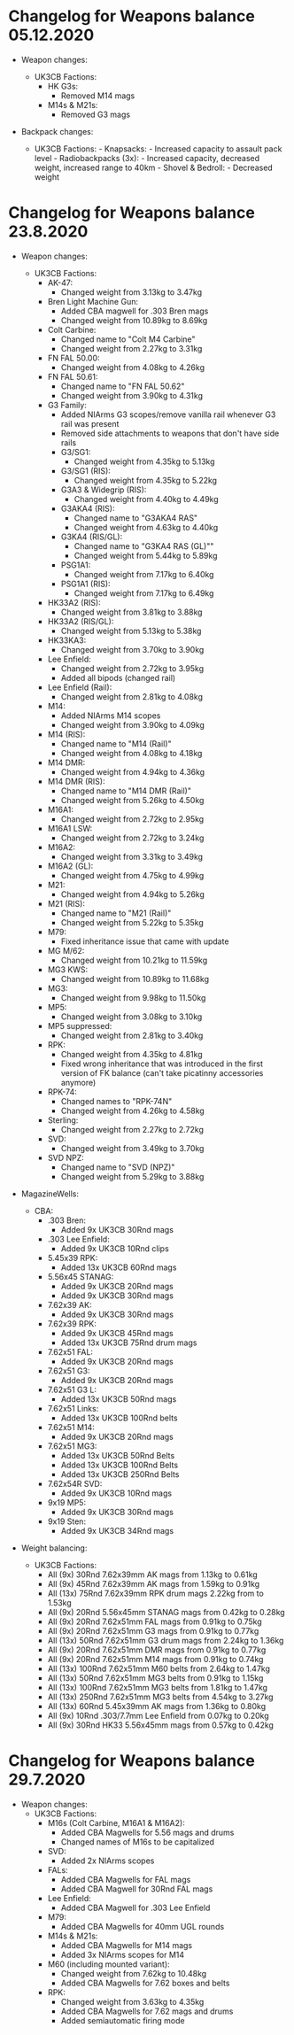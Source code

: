 # Changelog for Weapons balance 05.12.2020

- Weapon changes:
    - UK3CB Factions:
        - HK G3s:
            - Removed M14 mags
        - M14s & M21s:
            - Removed G3 mags

- Backpack changes:
    - UK3CB Factions:
            - Knapsacks:
                - Increased capacity to assault pack level
            - Radiobackpacks (3x):
                - Increased capacity, decreased weight, increased range to 40km
            - Shovel & Bedroll:
                - Decreased weight

# Changelog for Weapons balance 23.8.2020

- Weapon changes:
    - UK3CB Factions:
        - AK-47:
            - Changed weight from 3.13kg to 3.47kg
        - Bren Light Machine Gun:
            - Added CBA magwell for .303 Bren mags
            - Changed weight from 10.89kg to 8.69kg
        - Colt Carbine:
            - Changed name to "Colt M4 Carbine"
            - Changed weight from 2.27kg to 3.31kg
        - FN FAL 50.00:
            - Changed weight from 4.08kg to 4.26kg
        - FN FAL 50.61:
            - Changed name to "FN FAL 50.62"
            - Changed weight from 3.90kg to 4.31kg
        - G3 Family:
            - Added NIArms G3 scopes/remove vanilla rail whenever G3 rail was present
            - Removed side attachments to weapons that don't have side rails          
            - G3/SG1:
                - Changed weight from 4.35kg to 5.13kg
            - G3/SG1 (RIS):
                - Changed weight from 4.35kg to 5.22kg
            - G3A3 & Widegrip (RIS):
                - Changed weight from 4.40kg to 4.49kg
            - G3AKA4 (RIS):
                - Changed name to "G3AKA4 RAS"
                - Changed weight from 4.63kg to 4.40kg
            - G3KA4 (RIS/GL):
                - Changed name to "G3KA4 RAS (GL)""
                - Changed weight from 5.44kg to 5.89kg
            - PSG1A1:
                - Changed weight from 7.17kg to 6.40kg
            - PSG1A1 (RIS):
                - Changed weight from 7.17kg to 6.49kg
        - HK33A2 (RIS):
            - Changed weight from 3.81kg to 3.88kg
        - HK33A2 (RIS/GL):
            - Changed weight from 5.13kg to 5.38kg
        - HK33KA3:
            - Changed weight from 3.70kg to 3.90kg
        - Lee Enfield:
            - Changed weight from 2.72kg to 3.95kg
            - Added all bipods (changed rail)
        - Lee Enfield (Rail):
            - Changed weight from 2.81kg to 4.08kg
        - M14:
            - Added NIArms M14 scopes
            - Changed weight from 3.90kg to 4.09kg
        - M14 (RIS):
            - Changed name to "M14 (Rail)"
            - Changed weight from 4.08kg to 4.18kg
        - M14 DMR:
            - Changed weight from 4.94kg to 4.36kg
        - M14 DMR (RIS):
            - Changed name to "M14 DMR (Rail)"
            - Changed weight from 5.26kg to 4.50kg
        - M16A1:
            - Changed weight from 2.72kg to 2.95kg
        - M16A1 LSW:
            - Changed weight from 2.72kg to 3.24kg
        - M16A2:
            - Changed weight from 3.31kg to 3.49kg
        - M16A2 (GL):
            - Changed weight from 4.75kg to 4.99kg
        - M21:
            - Changed weight from 4.94kg to 5.26kg
        - M21 (RIS):
            - Changed name to "M21 (Rail)"
            - Changed weight from 5.22kg to 5.35kg
        - M79:
            - Fixed inheritance issue that came with update
        - MG M/62:
            - Changed weight from 10.21kg to 11.59kg
        - MG3 KWS:
            - Changed weight from 10.89kg to 11.68kg
        - MG3:
            - Changed weight from 9.98kg to 11.50kg
        - MP5:
            - Changed weight from 3.08kg to 3.10kg
        - MP5 suppressed:
            - Changed weight from 2.81kg to 3.40kg
        - RPK:
            - Changed weight from 4.35kg to 4.81kg
            - Fixed wrong inheritance that was introduced in the first version of FK balance (can't take picatinny accessories anymore)
        - RPK-74:
            - Changed names to "RPK-74N"
            - Changed weight from 4.26kg to 4.58kg
        - Sterling:
            - Changed weight from 2.27kg to 2.72kg
        - SVD:
            - Changed weight from 3.49kg to 3.70kg
        - SVD NPZ:
            - Changed name to "SVD (NPZ)"
            - Changed weight from 5.29kg to 3.88kg

- MagazineWells:
    - CBA:
         - .303 Bren:
             - Added 9x UK3CB 30Rnd mags
         - .303 Lee Enfield:
             - Added 9x UK3CB 10Rnd clips
         - 5.45x39 RPK:
             - Added 13x UK3CB 60Rnd mags
         - 5.56x45 STANAG:
             - Added 9x UK3CB 20Rnd mags
             - Added 9x UK3CB 30Rnd mags
         - 7.62x39 AK:
             - Added 9x UK3CB 30Rnd mags
         - 7.62x39 RPK:
             - Added 9x UK3CB 45Rnd mags
             - Added 13x UK3CB 75Rnd drum mags
         - 7.62x51 FAL:
             - Added 9x UK3CB 20Rnd mags
         - 7.62x51 G3:
             - Added 9x UK3CB 20Rnd mags
         - 7.62x51 G3 L:
             - Added 13x UK3CB 50Rnd mags
         - 7.62x51 Links:
             - Added 13x UK3CB 100Rnd belts
         - 7.62x51 M14:
             - Added 9x UK3CB 20Rnd mags
         - 7.62x51 MG3:
             - Added 13x UK3CB 50Rnd Belts
             - Added 13x UK3CB 100Rnd Belts
             - Added 13x UK3CB 250Rnd Belts
         - 7.62x54R SVD:
             - Added 9x UK3CB 10Rnd mags
         - 9x19 MP5:
             - Added 9x UK3CB 30Rnd mags
         - 9x19 Sten:
             - Added 9x UK3CB 34Rnd mags

- Weight balancing:
    - UK3CB Factions:
        - All (9x) 30Rnd 7.62x39mm AK mags from 1.13kg to 0.61kg
        - All (9x) 45Rnd 7.62x39mm AK mags from 1.59kg to 0.91kg
        - All (13x) 75Rnd 7.62x39mm RPK drum mags 2.22kg from to 1.53kg
        - All (9x) 20Rnd 5.56x45mm STANAG mags from 0.42kg to 0.28kg
        - All (9x) 20Rnd 7.62x51mm FAL mags from 0.91kg to 0.75kg
        - All (9x) 20Rnd 7.62x51mm G3 mags from 0.91kg to 0.77kg
        - All (13x) 50Rnd 7.62x51mm G3 drum mags from 2.24kg to 1.36kg
        - All (9x) 20Rnd 7.62x51mm DMR mags from 0.91kg to 0.77kg
        - All (9x) 20Rnd 7.62x51mm M14 mags from 0.91kg to 0.74kg
        - All (13x) 100Rnd 7.62x51mm M60 belts from 2.64kg to 1.47kg
        - All (13x) 50Rnd 7.62x51mm MG3 belts from 0.91kg to 1.15kg
        - All (13x) 100Rnd 7.62x51mm MG3 belts from 1.81kg to 1.47kg
        - All (13x) 250Rnd 7.62x51mm MG3 belts from 4.54kg to 3.27kg
        - All (13x) 60Rnd 5.45x39mm AK mags from 1.36kg to 0.80kg
        - All (9x) 10Rnd .303/7.7mm Lee Enfield from 0.07kg to 0.20kg
        - All (9x) 30Rnd HK33 5.56x45mm mags from 0.57kg to 0.42kg

# Changelog for Weapons balance 29.7.2020

- Weapon changes:
    - UK3CB Factions:
        - M16s (Colt Carbine, M16A1 & M16A2):
            - Added CBA Magwells for 5.56 mags and drums
            - Changed names of M16s to be capitalized
        - SVD:
            - Added 2x NIArms scopes
        - FALs:
            - Added CBA Magwells for FAL mags
            - Added CBA Magwell for 30Rnd FAL mags
        - Lee Enfield:
            - Added CBA Magwell for .303 Lee Enfield
        - M79:
            - Added CBA Magwells for 40mm UGL rounds
        - M14s & M21s:
            - Added CBA Magwells for M14 mags
            - Added 3x NIArms scopes for M14
        - M60 (including mounted variant):
            - Changed weight from 7.62kg to 10.48kg
            - Added CBA Magwells for 7.62 boxes and belts
        - RPK:
            - Changed weight from 3.63kg to 4.35kg
            - Added CBA Magwells for 7.62 mags and drums
            - Added semiautomatic firing mode
